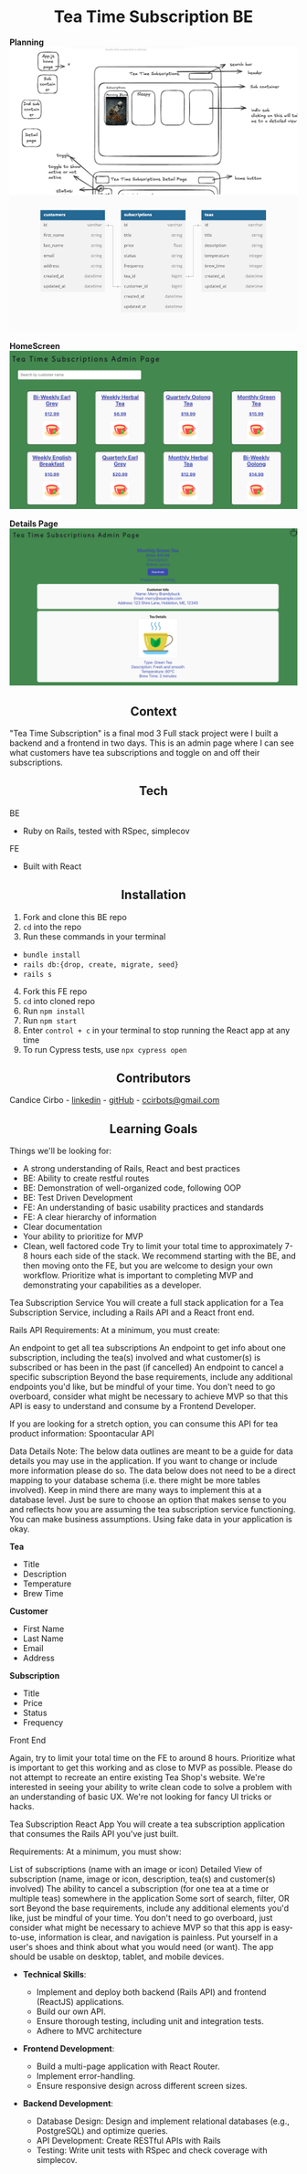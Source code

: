<h1 align="center"> Tea Time Subscription BE </h1>

**Planning**
![wireframe](public/images/screenshot1.png)
![schema](public/images/Screenshot2.png)

**HomeScreen**
![home_screenshot](public/images/Screenshot4.png)


**Details Page**
![details page](public/images/Screenshot3.png)


<h2 align="center"> Context </h2>

"Tea Time Subscription" is a final mod 3 Full stack project were I built a backend and a frontend in two days. This is an admin page where I can see what customers have tea subscriptions and toggle on and off their subscriptions.


<h2 align="center"> Tech </h2>

BE 
- Ruby on Rails, tested with RSpec, simplecov

FE 
- Built with React 

<h2 align="center"> Installation </h2>

1. Fork and clone this BE repo 
2. `cd` into the repo
2. Run these commands in your terminal
  - `bundle install`
  -  `rails db:{drop, create, migrate, seed}`
  -  `rails s`

4. Fork this FE repo
5. `cd` into cloned repo
6. Run `npm install`
7. Run `npm start`
8.  Enter `control + c` in your terminal to stop running the React app at any time
9. To run Cypress tests, use `npx cypress open`

<!-- This is where we will display the GIF (no more than 2 of functionality) -->

<h2 align="center"> Contributors </h2>

Candice Cirbo - [linkedin](https://www.linkedin.com/in/candicecirbo/) - [gitHub](https://github.com/CCirbo) - ccirbots@gmail.com


<h2 align="center"> Learning Goals </h2>

Things we'll be looking for:
- A strong understanding of Rails, React and best practices
- BE: Ability to create restful routes
- BE: Demonstration of well-organized code, following OOP
- BE: Test Driven Development
- FE: An understanding of basic usability practices and standards
- FE: A clear hierarchy of information
- Clear documentation
- Your ability to prioritize for MVP
- Clean, well factored code
Try to limit your total time to approximately 7-8 hours each side of the stack. We recommend starting with the BE, and then moving onto the FE, but you are welcome to design your own workflow. Prioritize what is important to completing MVP and demonstrating your capabilities as a developer.

Tea Subscription Service
You will create a full stack application for a Tea Subscription Service, including a Rails API and a React front end.

Rails API
Requirements:
At a minimum, you must create:

An endpoint to get all tea subscriptions
An endpoint to get info about one subscription, including the tea(s) involved and what customer(s) is subscribed or has been in the past (if cancelled)
An endpoint to cancel a specific subscription
Beyond the base requirements, include any additional endpoints you'd like, but be mindful of your time. You don't need to go overboard, consider what might be necessary to achieve MVP so that this API is easy to understand and consume by a Frontend Developer.

If you are looking for a stretch option, you can consume this API for tea product information: Spoontacular API

Data Details
Note: The below data outlines are meant to be a guide for data details you may use in the application. If you want to change or include more information please do so. The data below does not need to be a direct mapping to your database schema (i.e. there might be more tables involved). Keep in mind there are many ways to implement this at a database level. Just be sure to choose an option that makes sense to you and reflects how you are assuming the tea subscription service functioning. You can make business assumptions. Using fake data in your application is okay.

**Tea**

- Title
- Description
- Temperature
- Brew Time

**Customer**

- First Name
- Last Name
- Email
- Address

**Subscription**

- Title
- Price
- Status
- Frequency



Front End

Again, try to limit your total time on the FE to around 8 hours. Prioritize what is important to get this working and as close to MVP as possible. Please do not attempt to recreate an entire existing Tea Shop's website. We're interested in seeing your ability to write clean code to solve a problem with an understanding of basic UX. We're not looking for fancy UI tricks or hacks.

Tea Subscription React App
You will create a tea subscription application that consumes the Rails API you've just built.

Requirements:
At a minimum, you must show:

List of subscriptions (name with an image or icon)
Detailed View of subscription (name, image or icon, description, tea(s) and customer(s) involved)
The ability to cancel a subscription (for one tea at a time or multiple teas) somewhere in the application
Some sort of search, filter, OR sort
Beyond the base requirements, include any additional elements you'd like, just be mindful of your time. You don't need to go overboard, just consider what might be necessary to achieve MVP so that this app is easy-to-use, information is clear, and navigation is painless. Put yourself in a user's shoes and think about what you would need (or want). The app should be usable on desktop, tablet, and mobile devices.


- **Technical Skills**:
  - Implement and deploy both backend (Rails API) and frontend (ReactJS) applications.
  - Build our own API.
  - Ensure thorough testing, including unit and integration tests.
  - Adhere to MVC architecture 

- **Frontend Development**:
  - Build a multi-page application with React Router.
  - Implement error-handling.
  - Ensure responsive design across different screen sizes.

- **Backend Development**:
	- Database Design: Design and implement relational databases (e.g., PostgreSQL) and optimize queries.
	-	API Development: Create RESTful APIs with Rails 
	- Testing: Write unit tests with RSpec and check coverage with simplecov.






